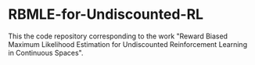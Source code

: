# RBMLE-for-Undiscounted-RL
This the code repository corresponding to the work "Reward Biased Maximum Likelihood Estimation for Undiscounted Reinforcement Learning in Continuous Spaces".
